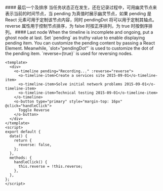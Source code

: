 <cn>
#### 最后一个及排序
当任务状态正在发生，还在记录过程中，可用幽灵节点来表示当前的时间节点，当 pending 为真值时展示幽灵节点，如果 pending 是 React 元素可用于定制该节点内容，同时 pendingDot 将可以用于定制其轴点。reverse 属性用于控制节点排序，为 false 时按正序排列，为 true 时按倒序排列。
</cn>

<us>
#### Last node
When the timeline is incomplete and ongoing, put a ghost node at last. Set `pending` as truthy value to enable displaying pending item. You can customize the pending content by passing a React Element. Meanwhile, `slot="pendingDot"` is used to customize the dot of the pending item.
`reverse={true}` is used for reversing nodes.
</us>

```vue
<template>
  <div>
    <o-timeline pending="Recording..." :reverse="reverse">
      <o-timeline-item>Create a services site 2015-09-01</o-timeline-item>
      <o-timeline-item>Solve initial network problems 2015-09-01</o-timeline-item>
      <o-timeline-item>Technical testing 2015-09-01</o-timeline-item>
    </o-timeline>
    <o-button type="primary" style="margin-top: 16px" @click="handleClick">
      Toggle Reverse
    </o-button>
  </div>
</template>
<script>
export default {
  data() {
    return {
      reverse: false,
    };
  },
  methods: {
    handleClick() {
      this.reverse = !this.reverse;
    },
  },
};
</script>
```
